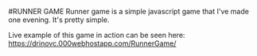 #RUNNER GAME
Runner game is a simple javascript game that I've made one evening. It's pretty simple.

Live example of this game in action can be seen here: https://drinovc.000webhostapp.com/RunnerGame/
